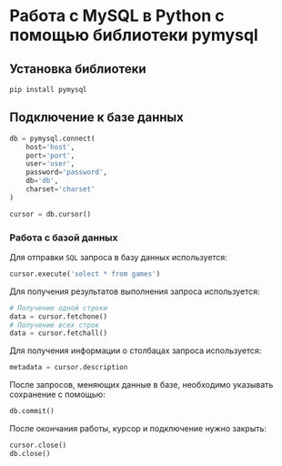 # Работа с MySQL в Python с помощью библиотеки pymysql

## Установка библиотеки

```
pip install pymysql
```

## Подключение к базе данных

```python
db = pymysql.connect(
    host='host',
    port='port',
    user='user',
    password='password',
    db='db',
    charset='charset'
)

cursor = db.cursor()
```

### Работа с базой данных

Для отправки `SQL` запроса в базу данных используется:

```python
cursor.execute('select * from games')
```

Для получения результатов выполнения запроса используется:

```python
# Получение одной строки
data = cursor.fetchone()
# Получение всех строк
data = cursor.fetchall()
```

Для получения информации о столбацах запроса используется:

```python
metadata = cursor.description
```
После запросов, меняющих данные в базе, необходимо указывать сохранение с помощью:

```python
db.commit()
```

После окончания работы, курсор и подключение нужно закрыть:

```python
cursor.close()
db.close()
```